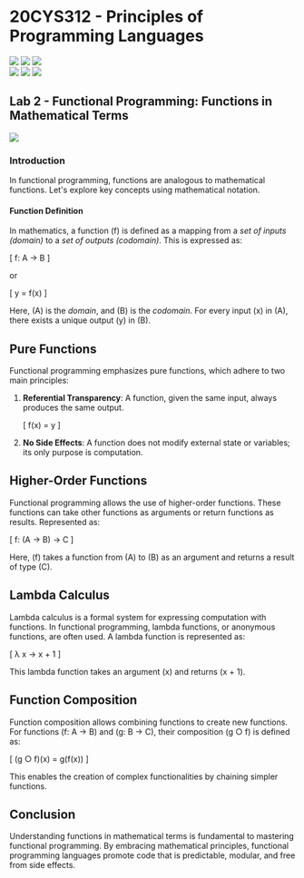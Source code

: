 # 20CYS312 - Principles of Programming Languages
![](https://img.shields.io/badge/Batch-21CYS-lightgreen) ![](https://img.shields.io/badge/UG-blue) ![](https://img.shields.io/badge/Subject-PPL-blue) <br/>
![](https://img.shields.io/badge/Lecture-2-orange) ![](https://img.shields.io/badge/Practical-3-orange) ![](https://img.shields.io/badge/Credits-3-orange)

## Lab 2 - Functional Programming: Functions in Mathematical Terms
![](https://img.shields.io/badge/-30th_Jan-orange)

### Introduction

In functional programming, functions are analogous to mathematical functions. Let's explore key concepts using mathematical notation.

#### Function Definition

In mathematics, a function \(f\) is defined as a mapping from a _set of inputs (domain)_ to a _set of outputs (codomain)_. This is expressed as:

\[ f: A &rarr; B \]

or 

\[ y = f(x) \]

Here, \(A\) is the _domain_, and \(B\) is the _codomain_. For every input \(x\) in \(A\), there exists a unique output \(y\) in \(B\).

## Pure Functions

Functional programming emphasizes pure functions, which adhere to two main principles:

1. **Referential Transparency**: A function, given the same input, always produces the same output.

    \[ f(x) = y \]

2. **No Side Effects**: A function does not modify external state or variables; its only purpose is computation.

## Higher-Order Functions

Functional programming allows the use of higher-order functions. These functions can take other functions as arguments or return functions as results. Represented as:

\[ f: (A &rarr; B) &rarr; C \]

Here, \(f\) takes a function from \(A\) to \(B\) as an argument and returns a result of type \(C\).

## Lambda Calculus

Lambda calculus is a formal system for expressing computation with functions. In functional programming, lambda functions, or anonymous functions, are often used. A lambda function is represented as:

\[ &lambda; x &rarr; x + 1 \]

This lambda function takes an argument \(x\) and returns \(x + 1\).

## Function Composition

Function composition allows combining functions to create new functions. For functions \(f: A &rarr; B\) and \(g: B &rarr; C\), their composition \(g  &#x25CB; f\) is defined as:

\[ (g &#x25CB; f)(x) = g(f(x)) \]

This enables the creation of complex functionalities by chaining simpler functions.

## Conclusion

Understanding functions in mathematical terms is fundamental to mastering functional programming. By embracing mathematical principles, functional programming languages promote code that is predictable, modular, and free from side effects.
